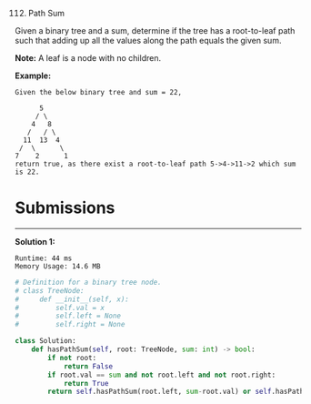 112. Path Sum

Given a binary tree and a sum, determine if the tree has a root-to-leaf path such that adding up all the values along the path equals the given sum.

**Note:** A leaf is a node with no children.

**Example:**
```
Given the below binary tree and sum = 22,

      5
     / \
    4   8
   /   / \
  11  13  4
 /  \      \
7    2      1
return true, as there exist a root-to-leaf path 5->4->11->2 which sum is 22.
```

# Submissions
---
**Solution 1:**
```
Runtime: 44 ms
Memory Usage: 14.6 MB
```
```python
# Definition for a binary tree node.
# class TreeNode:
#     def __init__(self, x):
#         self.val = x
#         self.left = None
#         self.right = None

class Solution:
    def hasPathSum(self, root: TreeNode, sum: int) -> bool:
        if not root:
            return False
        if root.val == sum and not root.left and not root.right:
            return True
        return self.hasPathSum(root.left, sum-root.val) or self.hasPathSum(root.right, sum-root.val)
```